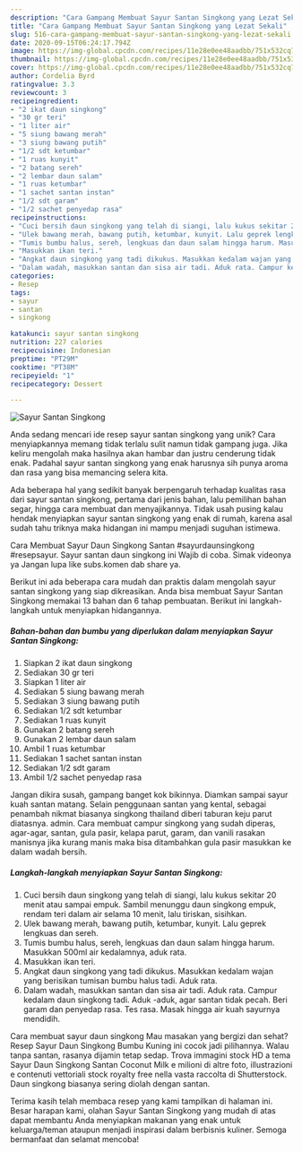```yaml
---
description: "Cara Gampang Membuat Sayur Santan Singkong yang Lezat Sekali"
title: "Cara Gampang Membuat Sayur Santan Singkong yang Lezat Sekali"
slug: 516-cara-gampang-membuat-sayur-santan-singkong-yang-lezat-sekali
date: 2020-09-15T06:24:17.794Z
image: https://img-global.cpcdn.com/recipes/11e28e0ee48aadbb/751x532cq70/sayur-santan-singkong-foto-resep-utama.jpg
thumbnail: https://img-global.cpcdn.com/recipes/11e28e0ee48aadbb/751x532cq70/sayur-santan-singkong-foto-resep-utama.jpg
cover: https://img-global.cpcdn.com/recipes/11e28e0ee48aadbb/751x532cq70/sayur-santan-singkong-foto-resep-utama.jpg
author: Cordelia Byrd
ratingvalue: 3.3
reviewcount: 3
recipeingredient:
- "2 ikat daun singkong"
- "30 gr teri"
- "1 liter air"
- "5 siung bawang merah"
- "3 siung bawang putih"
- "1/2 sdt ketumbar"
- "1 ruas kunyit"
- "2 batang sereh"
- "2 lembar daun salam"
- "1 ruas ketumbar"
- "1 sachet santan instan"
- "1/2 sdt garam"
- "1/2 sachet penyedap rasa"
recipeinstructions:
- "Cuci bersih daun singkong yang telah di siangi, lalu kukus sekitar 20 menit atau sampai empuk. Sambil menunggu daun singkong empuk, rendam teri dalam air selama 10 menit, lalu tiriskan, sisihkan."
- "Ulek bawang merah, bawang putih, ketumbar, kunyit. Lalu geprek lengkuas dan sereh."
- "Tumis bumbu halus, sereh, lengkuas dan daun salam hingga harum. Masukkan 500ml air kedalamnya, aduk rata."
- "Masukkan ikan teri."
- "Angkat daun singkong yang tadi dikukus. Masukkan kedalam wajan yang berisikan tumisan bumbu halus tadi. Aduk rata."
- "Dalam wadah, masukkan santan dan sisa air tadi. Aduk rata. Campur kedalam daun singkong tadi. Aduk -aduk, agar santan tidak pecah. Beri garam dan penyedap rasa. Tes rasa. Masak hingga air kuah sayurnya mendidih."
categories:
- Resep
tags:
- sayur
- santan
- singkong

katakunci: sayur santan singkong 
nutrition: 227 calories
recipecuisine: Indonesian
preptime: "PT29M"
cooktime: "PT38M"
recipeyield: "1"
recipecategory: Dessert

---
```



![Sayur Santan Singkong](https://img-global.cpcdn.com/recipes/11e28e0ee48aadbb/751x532cq70/sayur-santan-singkong-foto-resep-utama.jpg)

Anda sedang mencari ide resep sayur santan singkong yang unik? Cara menyiapkannya memang tidak terlalu sulit namun tidak gampang juga. Jika keliru mengolah maka hasilnya akan hambar dan justru cenderung tidak enak. Padahal sayur santan singkong yang enak harusnya sih punya aroma dan rasa yang bisa memancing selera kita.

Ada beberapa hal yang sedikit banyak berpengaruh terhadap kualitas rasa dari sayur santan singkong, pertama dari jenis bahan, lalu pemilihan bahan segar, hingga cara membuat dan menyajikannya. Tidak usah pusing kalau hendak menyiapkan sayur santan singkong yang enak di rumah, karena asal sudah tahu triknya maka hidangan ini mampu menjadi suguhan istimewa.

Cara Membuat Sayur Daun Singkong Santan #sayurdaunsingkong #resepsayur. Sayur santan daun singkong ini Wajib di coba. Simak videonya ya Jangan lupa like subs.komen dab share ya.


Berikut ini ada beberapa cara mudah dan praktis dalam mengolah sayur santan singkong yang siap dikreasikan. Anda bisa membuat Sayur Santan Singkong memakai 13 bahan dan 6 tahap pembuatan. Berikut ini langkah-langkah untuk menyiapkan hidangannya.

<!--inarticleads1-->

##### Bahan-bahan dan bumbu yang diperlukan dalam menyiapkan Sayur Santan Singkong:

1. Siapkan 2 ikat daun singkong
1. Sediakan 30 gr teri
1. Siapkan 1 liter air
1. Sediakan 5 siung bawang merah
1. Sediakan 3 siung bawang putih
1. Sediakan 1/2 sdt ketumbar
1. Sediakan 1 ruas kunyit
1. Gunakan 2 batang sereh
1. Gunakan 2 lembar daun salam
1. Ambil 1 ruas ketumbar
1. Sediakan 1 sachet santan instan
1. Sediakan 1/2 sdt garam
1. Ambil 1/2 sachet penyedap rasa


Jangan dikira susah, gampang banget kok bikinnya. Diamkan sampai sayur kuah santan matang. Selain penggunaan santan yang kental, sebagai penambah nikmat biasanya singkong thailand diberi taburan keju parut diatasnya. admin. Cara membuat campur singkong yang sudah diperas, agar-agar, santan, gula pasir, kelapa parut, garam, dan vanili rasakan manisnya jika kurang manis maka bisa ditambahkan gula pasir masukkan ke dalam wadah bersih. 

<!--inarticleads2-->

##### Langkah-langkah menyiapkan Sayur Santan Singkong:

1. Cuci bersih daun singkong yang telah di siangi, lalu kukus sekitar 20 menit atau sampai empuk. Sambil menunggu daun singkong empuk, rendam teri dalam air selama 10 menit, lalu tiriskan, sisihkan.
1. Ulek bawang merah, bawang putih, ketumbar, kunyit. Lalu geprek lengkuas dan sereh.
1. Tumis bumbu halus, sereh, lengkuas dan daun salam hingga harum. Masukkan 500ml air kedalamnya, aduk rata.
1. Masukkan ikan teri.
1. Angkat daun singkong yang tadi dikukus. Masukkan kedalam wajan yang berisikan tumisan bumbu halus tadi. Aduk rata.
1. Dalam wadah, masukkan santan dan sisa air tadi. Aduk rata. Campur kedalam daun singkong tadi. Aduk -aduk, agar santan tidak pecah. Beri garam dan penyedap rasa. Tes rasa. Masak hingga air kuah sayurnya mendidih.


Cara membuat sayur daun singkong Mau masakan yang bergizi dan sehat? Resep Sayur Daun Singkong Bumbu Kuning ini cocok jadi pilihannya. Walau tanpa santan, rasanya dijamin tetap sedap. Trova immagini stock HD a tema Sayur Daun Singkong Santan Coconut Milk e milioni di altre foto, illustrazioni e contenuti vettoriali stock royalty free nella vasta raccolta di Shutterstock. Daun singkong biasanya sering diolah dengan santan. 

Terima kasih telah membaca resep yang kami tampilkan di halaman ini. Besar harapan kami, olahan Sayur Santan Singkong yang mudah di atas dapat membantu Anda menyiapkan makanan yang enak untuk keluarga/teman ataupun menjadi inspirasi dalam berbisnis kuliner. Semoga bermanfaat dan selamat mencoba!
